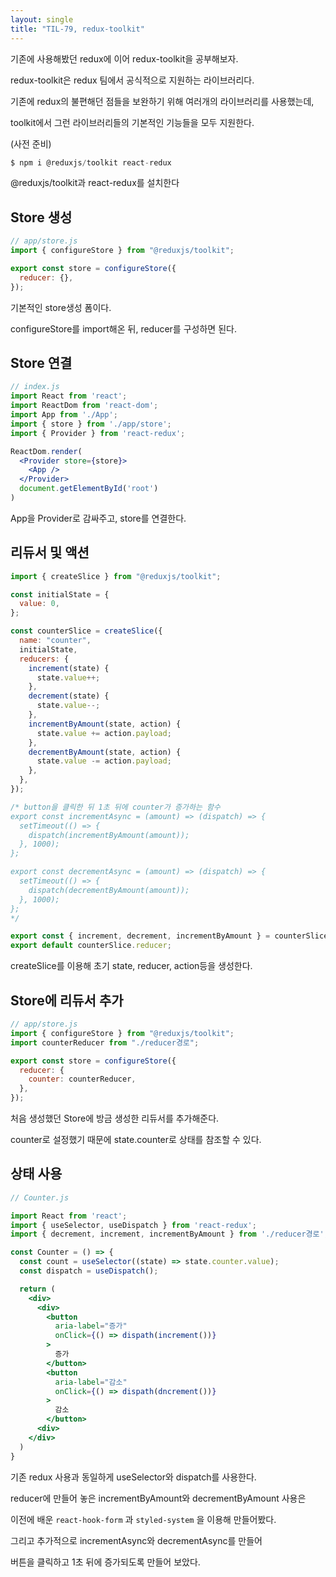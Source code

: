 ```yaml
---
layout: single
title: "TIL-79, redux-toolkit"
---
```


기존에 사용해봤던 redux에 이어 redux-toolkit을 공부해보자.

redux-toolkit은 redux 팀에서 공식적으로 지원하는 라이브러리다.

기존에 redux의 불편해던 점들을 보완하기 위해 여러개의 라이브러리를 사용했는데,

toolkit에서 그런 라이브러리들의 기본적인 기능들을 모두 지원한다.

(사전 준비)

```jsx
$ npm i @reduxjs/toolkit react-redux
```

@reduxjs/toolkit과 react-redux를 설치한다

## Store 생성

```jsx
// app/store.js
import { configureStore } from "@reduxjs/toolkit";

export const store = configureStore({
  reducer: {},
});
```

기본적인 store생성 폼이다.

configureStore를 import해온 뒤, reducer를 구성하면 된다.

## Store 연결

```jsx
// index.js
import React from 'react';
import ReactDom from 'react-dom';
import App from './App';
import { store } from './app/store';
import { Provider } from 'react-redux';

ReactDom.render(
  <Provider store={store}>
    <App />
  </Provider>
  document.getElementById('root')
)
```

App을 Provider로 감싸주고, store를 연결한다.

## 리듀서 및 액션

```jsx
import { createSlice } from "@reduxjs/toolkit";

const initialState = {
  value: 0,
};

const counterSlice = createSlice({
  name: "counter",
  initialState,
  reducers: {
    increment(state) {
      state.value++;
    },
    decrement(state) {
      state.value--;
    },
    incrementByAmount(state, action) {
      state.value += action.payload;
    },
    decrementByAmount(state, action) {
      state.value -= action.payload;
    },
  },
});

/* button을 클릭한 뒤 1초 뒤에 counter가 증가하는 함수
export const incrementAsync = (amount) => (dispatch) => {
  setTimeout(() => {
    dispatch(incrementByAmount(amount));
  }, 1000);
};

export const decrementAsync = (amount) => (dispatch) => {
  setTimeout(() => {
    dispatch(decrementByAmount(amount));
  }, 1000);
};
*/

export const { increment, decrement, incrementByAmount } = counterSlice.actions;
export default counterSlice.reducer;
```

createSlice를 이용해 초기 state, reducer, action등을 생성한다.

## Store에 리듀서 추가

```jsx
// app/store.js
import { configureStore } from "@reduxjs/toolkit";
import counterReducer from "./reducer경로";

export const store = configureStore({
  reducer: {
    counter: counterReducer,
  },
});
```

처음 생성했던 Store에 방금 생성한 리듀서를 추가해준다.

counter로 설정했기 때문에 state.counter로 상태를 참조할 수 있다.

## 상태 사용

```jsx
// Counter.js

import React from 'react';
import { useSelector, useDispatch } from 'react-redux';
import { decrement, increment, incrementByAmount } from './reducer경로';

const Counter = () => {
  const count = useSelector((state) => state.counter.value);
  const dispatch = useDispatch();

  return (
    <div>
      <div>
        <button
          aria-label="증가"
          onClick={() => dispath(increment())}
        >
          증가
        </button>
        <button
          aria-label="감소"
          onClick={() => dispath(dncrement())}
        >
          감소
        </button>
      <div>
    </div>
  )
}
```

기존 redux 사용과 동일하게 useSelector와 dispatch를 사용한다.

reducer에 만들어 놓은 incrementByAmount와 decrementByAmount 사용은

이전에 배운 `react-hook-form` 과 `styled-system` 을 이용해 만들어봤다.

그리고 추가적으로 incrementAsync와 decrementAsync를 만들어

버튼을 클릭하고 1초 뒤에 증가되도록 만들어 보았다.
